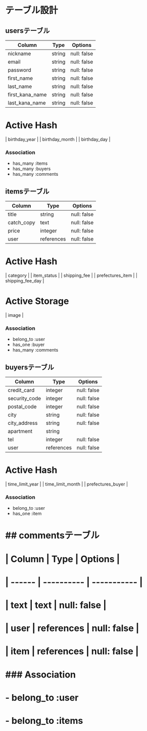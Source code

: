 # テーブル設計
## usersテーブル

| Column          | Type   | Options     |
| --------------- | ------ | ----------- |
| nickname        | string | null: false |
| email           | string | null: false |
| password        | string | null: false |
| first_name      | string | null: false |
| last_name       | string | null: false |
| first_kana_name | string | null: false |
| last_kana_name  | string | null: false |

# Active Hash
| birthday_year   |
| birthday_month  |
| birthday_day    |

### Association

- has_many :items
- has_many :buyers
- has_many :comments


## itemsテーブル

| Column     | Type       | Options     |
| ---------- | ---------- | ----------- |
| title      | string     | null: false |
| catch_copy | text       | null: false |
| price      | integer    | null: false |
| user       | references | null: false |

# Active Hash
| category         |
| item_status      |
| shipping_fee     |
| prefectures_item |
| shipping_fee_day |

# Active Storage
| image |

### Association

- belong_to :user
- has_one :buyer
- has_many :comments

## buyersテーブル

| Column        | Type       | Options     |
| ------------- | ---------- | ----------- |
| credit_card   | integer    | null: false |
| security_code | integer    | null: false |
| postal_code   | integer    | null: false |
| city          | string     | null: false |
| city_address  | string     | null: false |
| apartment     | string     |             |
| tel           | integer    | null: false |
| user          | references | null: false |

# Active Hash
| time_limit_year   |
| time_limit_month  |
| prefectures_buyer |

### Association

- belong_to :user
- has_one :item

# ## commentsテーブル

# | Column | Type       | Options     |
# | ------ | ---------- | ----------- |
# | text   | text       | null: false |
# | user   | references | null: false |
# | item   | references | null: false |

# ### Association

# - belong_to :user
# - belong_to :items